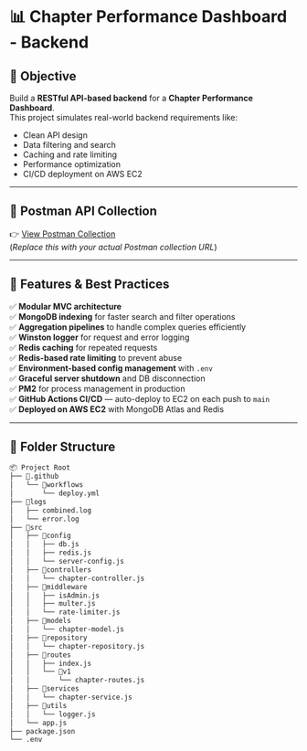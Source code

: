# 📊 Chapter Performance Dashboard - Backend

## 🧩 Objective

Build a **RESTful API-based backend** for a **Chapter Performance Dashboard**.  
This project simulates real-world backend requirements like:

- Clean API design  
- Data filtering and search  
- Caching and rate limiting  
- Performance optimization  
- CI/CD deployment on AWS EC2  

---

## 🔗 Postman API Collection

👉 [View Postman Collection](#)  
(*Replace this with your actual Postman collection URL*)

---

## 🚀 Features & Best Practices

✅ **Modular MVC architecture**  
✅ **MongoDB indexing** for faster search and filter operations  
✅ **Aggregation pipelines** to handle complex queries efficiently  
✅ **Winston logger** for request and error logging  
✅ **Redis caching** for repeated requests  
✅ **Redis-based rate limiting** to prevent abuse  
✅ **Environment-based config management** with `.env`  
✅ **Graceful server shutdown** and DB disconnection  
✅ **PM2** for process management in production  
✅ **GitHub Actions CI/CD** — auto-deploy to EC2 on each push to `main`  
✅ **Deployed on AWS EC2** with MongoDB Atlas and Redis

---

## 📁 Folder Structure

```bash
📦 Project Root
├── 📁.github
│   └── 📁workflows
│       └── deploy.yml
├── 📁logs
│   ├── combined.log
│   └── error.log
├── 📁src
│   ├── 📁config
│   │   ├── db.js
│   │   ├── redis.js
│   │   └── server-config.js
│   ├── 📁controllers
│   │   └── chapter-controller.js
│   ├── 📁middleware
│   │   ├── isAdmin.js
│   │   ├── multer.js
│   │   └── rate-limiter.js
│   ├── 📁models
│   │   └── chapter-model.js
│   ├── 📁repository
│   │   └── chapter-repository.js
│   ├── 📁routes
│   │   ├── index.js
│   │   └── 📁v1
│   │       └── chapter-routes.js
│   ├── 📁services
│   │   └── chapter-service.js
│   ├── 📁utils
│   │   └── logger.js
│   └── app.js
├── package.json
└── .env
